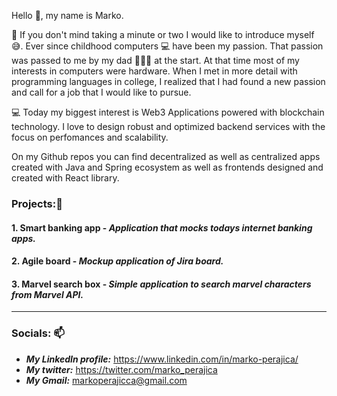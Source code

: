   Hello 👋, my name is Marko.
 
 👀 If you don't mind taking a minute or two I would like to introduce myself 😅. Ever since childhood computers 💻 have been my passion. 
 That passion was passed to me by my dad 👱🏻‍♂️ at the start. At that time most of my interests in computers were hardware. 
 When I met in more detail with programming languages in college, I realized that I had found a new passion and call for a job that I would like to pursue. 
 
 💻 Today my biggest interest is Web3 Applications powered with blockchain technology. 
 I love to design robust and optimized backend services with the focus on perfomances and scalability.
 
 On my Github repos you can find decentralized as well as centralized apps created with Java and Spring ecosystem as well as frontends designed and created with React library.
 
 ### Projects:📱
   
  #### 1. Smart banking app - ***Application that mocks todays internet banking apps.***
  
  #### 2. Agile board - ***Mockup application of Jira board.***
  
  #### 3. Marvel search box - ***Simple application to search marvel characters from Marvel API.***

***

 ### Socials: 📫 
   - ***My LinkedIn profile:*** https://www.linkedin.com/in/marko-perajica/ 
   - ***My twitter:*** https://twitter.com/marko_perajica
   - ***My Gmail:*** markoperajicca@gmail.com 
